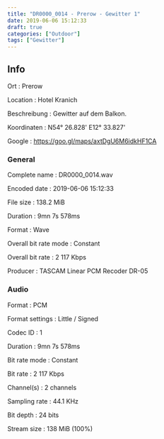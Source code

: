 ```yaml
---
title: "DR0000_0014 - Prerow - Gewitter 1"
date: 2019-06-06 15:12:33
draft: true
categories: ["Outdoor"]
tags: ["Gewitter"]
---
```


## Info

Ort
: Prerow

Location
: Hotel Kranich

Beschreibung
: Gewitter auf dem Balkon.

Koordinaten
: N54° 26.828' E12° 33.827'

Google
: <https://goo.gl/maps/axtDgU6M6idkHF1CA>

### General

Complete name
: DR0000_0014.wav

Encoded date
: 2019-06-06 15:12:33

File size
: 138.2 MiB

Duration
: 9mn 7s 578ms

Format
: Wave

Overall bit rate mode
: Constant

Overall bit rate
: 2 117 Kbps

Producer
: TASCAM Linear PCM Recoder DR-05

### Audio

Format
: PCM

Format settings
: Little / Signed

Codec ID
: 1

Duration
: 9mn 7s 578ms

Bit rate mode
: Constant

Bit rate
: 2 117 Kbps

Channel(s)
: 2 channels

Sampling rate
: 44.1 KHz

Bit depth
: 24 bits

Stream size
: 138 MiB (100%)


